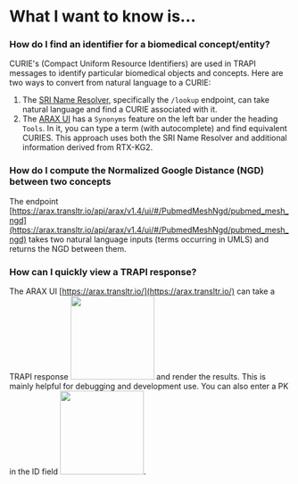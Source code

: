 # What I want to know is...

### How do I find an identifier for a biomedical concept/entity?
CURIE's (Compact Uniform Resource Identifiers) are used in TRAPI messages to identify particular biomedical objects and concepts. 
Here are two ways to convert from natural language to a CURIE:

1. The [SRI Name Resolver](https://name-resolution-sri.renci.org/docs), specifically the `/lookup` endpoint, can take natural language and find a CURIE associated with it.
2. The [ARAX UI](https://arax.transltr.io/) has a `Synonyms` feature on the left bar under the heading `Tools`. In it, you can type a term (with autocomplete) and find equivalent CURIES. This approach uses both the SRI Name Resolver and additional information derived from RTX-KG2.


### How do I compute the Normalized Google Distance (NGD) between two concepts
The endpoint [https://arax.transltr.io/api/arax/v1.4/ui/#/PubmedMeshNgd/pubmed_mesh_ngd](https://arax.transltr.io/api/arax/v1.4/ui/#/PubmedMeshNgd/pubmed_mesh_ngd) takes two natural language inputs (terms occurring in UMLS) and returns the NGD between them.


### How can I quickly view a TRAPI response?
The ARAX UI [https://arax.transltr.io/](https://arax.transltr.io/) can take a TRAPI response <img src="https://github.com/user-attachments/assets/780025a6-9907-4802-87ba-238896c002a5" width="150"> and render the results. This is mainly helpful for debugging and development use. You can also enter a PK in the ID field <img src="https://github.com/user-attachments/assets/c3cdda80-9790-4324-99a8-057bb9a84202" width="150">.

